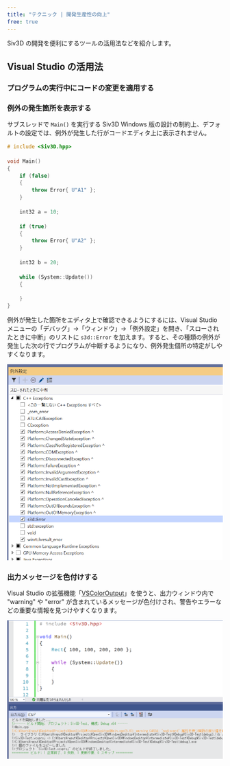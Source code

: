 ```yaml
---
title: "テクニック | 開発生産性の向上"
free: true
---
```


Siv3D の開発を便利にするツールの活用法などを紹介します。

## Visual Studio の活用法


### プログラムの実行中にコードの変更を適用する



### 例外の発生箇所を表示する

サブスレッドで `Main()` を実行する Siv3D Windows 版の設計の制約上、デフォルトの設定では、例外が発生した行がコードエディタ上に表示されません。

```cpp
# include <Siv3D.hpp>

void Main()
{
	if (false)
	{
		throw Error{ U"A1" };
	}

	int32 a = 10;

	if (true)
	{
		throw Error{ U"A2" };
	}

	int32 b = 20;

	while (System::Update())
	{

	}
}
```

例外が発生した箇所をエディタ上で確認できるようにするには、Visual Studio メニューの「デバッグ」→「ウィンドウ」→「例外設定」を開き、「スローされたときに中断」のリストに `s3d::Error` を加えます。すると、その種類の例外が発生した次の行でプログラムが中断するようになり、例外発生個所の特定がしやすくなります。

![](/images/doc_v6/technique/productivity/exception.png)


### 出力メッセージを色付けする

Visual Studio の拡張機能「[VSColorOutput](https://marketplace.visualstudio.com/items?itemName=MikeWard-AnnArbor.VSColorOutput)」を使うと、出力ウィンドウ内で "warning" や "error" が含まれているメッセージが色付けされ、警告やエラーなどの重要な情報を見つけやすくなります。

![](/images/doc_v6/technique/productivity/vscoloroutput.png)
